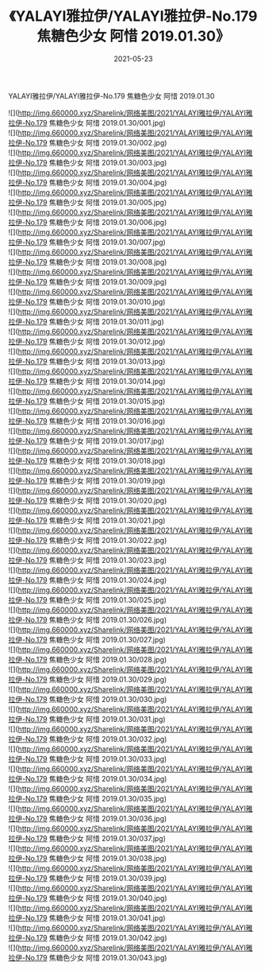 ﻿---
layout: post
title:  《YALAYI雅拉伊/YALAYI雅拉伊-No.179 焦糖色少女 阿惜 2019.01.30》
date:   2021-05-23
img: http://img.660000.xyz/Sharelink/网络美图/2021/YALAYI雅拉伊/YALAYI雅拉伊-No.179 焦糖色少女 阿惜 2019.01.30/000.jpg
categories: [美女, 清纯, 唯美]
---

YALAYI雅拉伊/YALAYI雅拉伊-No.179 焦糖色少女 阿惜 2019.01.30

 ![](http://img.660000.xyz/Sharelink/网络美图/2021/YALAYI雅拉伊/YALAYI雅拉伊-No.179 焦糖色少女 阿惜 2019.01.30/001.jpg) <br>![](http://img.660000.xyz/Sharelink/网络美图/2021/YALAYI雅拉伊/YALAYI雅拉伊-No.179 焦糖色少女 阿惜 2019.01.30/002.jpg) <br>![](http://img.660000.xyz/Sharelink/网络美图/2021/YALAYI雅拉伊/YALAYI雅拉伊-No.179 焦糖色少女 阿惜 2019.01.30/003.jpg) <br>![](http://img.660000.xyz/Sharelink/网络美图/2021/YALAYI雅拉伊/YALAYI雅拉伊-No.179 焦糖色少女 阿惜 2019.01.30/004.jpg) <br>![](http://img.660000.xyz/Sharelink/网络美图/2021/YALAYI雅拉伊/YALAYI雅拉伊-No.179 焦糖色少女 阿惜 2019.01.30/005.jpg) <br>![](http://img.660000.xyz/Sharelink/网络美图/2021/YALAYI雅拉伊/YALAYI雅拉伊-No.179 焦糖色少女 阿惜 2019.01.30/006.jpg) <br>![](http://img.660000.xyz/Sharelink/网络美图/2021/YALAYI雅拉伊/YALAYI雅拉伊-No.179 焦糖色少女 阿惜 2019.01.30/007.jpg) <br>![](http://img.660000.xyz/Sharelink/网络美图/2021/YALAYI雅拉伊/YALAYI雅拉伊-No.179 焦糖色少女 阿惜 2019.01.30/008.jpg) <br>![](http://img.660000.xyz/Sharelink/网络美图/2021/YALAYI雅拉伊/YALAYI雅拉伊-No.179 焦糖色少女 阿惜 2019.01.30/009.jpg) <br>![](http://img.660000.xyz/Sharelink/网络美图/2021/YALAYI雅拉伊/YALAYI雅拉伊-No.179 焦糖色少女 阿惜 2019.01.30/010.jpg) <br>![](http://img.660000.xyz/Sharelink/网络美图/2021/YALAYI雅拉伊/YALAYI雅拉伊-No.179 焦糖色少女 阿惜 2019.01.30/011.jpg) <br>![](http://img.660000.xyz/Sharelink/网络美图/2021/YALAYI雅拉伊/YALAYI雅拉伊-No.179 焦糖色少女 阿惜 2019.01.30/012.jpg) <br>![](http://img.660000.xyz/Sharelink/网络美图/2021/YALAYI雅拉伊/YALAYI雅拉伊-No.179 焦糖色少女 阿惜 2019.01.30/013.jpg) <br>![](http://img.660000.xyz/Sharelink/网络美图/2021/YALAYI雅拉伊/YALAYI雅拉伊-No.179 焦糖色少女 阿惜 2019.01.30/014.jpg) <br>![](http://img.660000.xyz/Sharelink/网络美图/2021/YALAYI雅拉伊/YALAYI雅拉伊-No.179 焦糖色少女 阿惜 2019.01.30/015.jpg) <br>![](http://img.660000.xyz/Sharelink/网络美图/2021/YALAYI雅拉伊/YALAYI雅拉伊-No.179 焦糖色少女 阿惜 2019.01.30/016.jpg) <br>![](http://img.660000.xyz/Sharelink/网络美图/2021/YALAYI雅拉伊/YALAYI雅拉伊-No.179 焦糖色少女 阿惜 2019.01.30/017.jpg) <br>![](http://img.660000.xyz/Sharelink/网络美图/2021/YALAYI雅拉伊/YALAYI雅拉伊-No.179 焦糖色少女 阿惜 2019.01.30/018.jpg) <br>![](http://img.660000.xyz/Sharelink/网络美图/2021/YALAYI雅拉伊/YALAYI雅拉伊-No.179 焦糖色少女 阿惜 2019.01.30/019.jpg) <br>![](http://img.660000.xyz/Sharelink/网络美图/2021/YALAYI雅拉伊/YALAYI雅拉伊-No.179 焦糖色少女 阿惜 2019.01.30/020.jpg) <br>![](http://img.660000.xyz/Sharelink/网络美图/2021/YALAYI雅拉伊/YALAYI雅拉伊-No.179 焦糖色少女 阿惜 2019.01.30/021.jpg) <br>![](http://img.660000.xyz/Sharelink/网络美图/2021/YALAYI雅拉伊/YALAYI雅拉伊-No.179 焦糖色少女 阿惜 2019.01.30/022.jpg) <br>![](http://img.660000.xyz/Sharelink/网络美图/2021/YALAYI雅拉伊/YALAYI雅拉伊-No.179 焦糖色少女 阿惜 2019.01.30/023.jpg) <br>![](http://img.660000.xyz/Sharelink/网络美图/2021/YALAYI雅拉伊/YALAYI雅拉伊-No.179 焦糖色少女 阿惜 2019.01.30/024.jpg) <br>![](http://img.660000.xyz/Sharelink/网络美图/2021/YALAYI雅拉伊/YALAYI雅拉伊-No.179 焦糖色少女 阿惜 2019.01.30/025.jpg) <br>![](http://img.660000.xyz/Sharelink/网络美图/2021/YALAYI雅拉伊/YALAYI雅拉伊-No.179 焦糖色少女 阿惜 2019.01.30/026.jpg) <br>![](http://img.660000.xyz/Sharelink/网络美图/2021/YALAYI雅拉伊/YALAYI雅拉伊-No.179 焦糖色少女 阿惜 2019.01.30/027.jpg) <br>![](http://img.660000.xyz/Sharelink/网络美图/2021/YALAYI雅拉伊/YALAYI雅拉伊-No.179 焦糖色少女 阿惜 2019.01.30/028.jpg) <br>![](http://img.660000.xyz/Sharelink/网络美图/2021/YALAYI雅拉伊/YALAYI雅拉伊-No.179 焦糖色少女 阿惜 2019.01.30/029.jpg) <br>![](http://img.660000.xyz/Sharelink/网络美图/2021/YALAYI雅拉伊/YALAYI雅拉伊-No.179 焦糖色少女 阿惜 2019.01.30/030.jpg) <br>![](http://img.660000.xyz/Sharelink/网络美图/2021/YALAYI雅拉伊/YALAYI雅拉伊-No.179 焦糖色少女 阿惜 2019.01.30/031.jpg) <br>![](http://img.660000.xyz/Sharelink/网络美图/2021/YALAYI雅拉伊/YALAYI雅拉伊-No.179 焦糖色少女 阿惜 2019.01.30/032.jpg) <br>![](http://img.660000.xyz/Sharelink/网络美图/2021/YALAYI雅拉伊/YALAYI雅拉伊-No.179 焦糖色少女 阿惜 2019.01.30/033.jpg) <br>![](http://img.660000.xyz/Sharelink/网络美图/2021/YALAYI雅拉伊/YALAYI雅拉伊-No.179 焦糖色少女 阿惜 2019.01.30/034.jpg) <br>![](http://img.660000.xyz/Sharelink/网络美图/2021/YALAYI雅拉伊/YALAYI雅拉伊-No.179 焦糖色少女 阿惜 2019.01.30/035.jpg) <br>![](http://img.660000.xyz/Sharelink/网络美图/2021/YALAYI雅拉伊/YALAYI雅拉伊-No.179 焦糖色少女 阿惜 2019.01.30/036.jpg) <br>![](http://img.660000.xyz/Sharelink/网络美图/2021/YALAYI雅拉伊/YALAYI雅拉伊-No.179 焦糖色少女 阿惜 2019.01.30/037.jpg) <br>![](http://img.660000.xyz/Sharelink/网络美图/2021/YALAYI雅拉伊/YALAYI雅拉伊-No.179 焦糖色少女 阿惜 2019.01.30/038.jpg) <br>![](http://img.660000.xyz/Sharelink/网络美图/2021/YALAYI雅拉伊/YALAYI雅拉伊-No.179 焦糖色少女 阿惜 2019.01.30/039.jpg) <br>![](http://img.660000.xyz/Sharelink/网络美图/2021/YALAYI雅拉伊/YALAYI雅拉伊-No.179 焦糖色少女 阿惜 2019.01.30/040.jpg) <br>![](http://img.660000.xyz/Sharelink/网络美图/2021/YALAYI雅拉伊/YALAYI雅拉伊-No.179 焦糖色少女 阿惜 2019.01.30/041.jpg) <br>![](http://img.660000.xyz/Sharelink/网络美图/2021/YALAYI雅拉伊/YALAYI雅拉伊-No.179 焦糖色少女 阿惜 2019.01.30/042.jpg) <br>![](http://img.660000.xyz/Sharelink/网络美图/2021/YALAYI雅拉伊/YALAYI雅拉伊-No.179 焦糖色少女 阿惜 2019.01.30/043.jpg) <br>